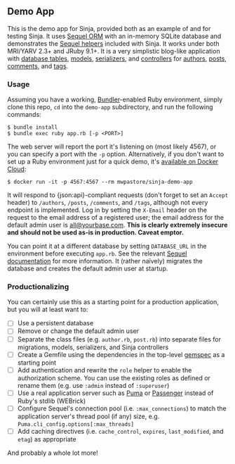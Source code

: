 ## Demo App

This is the demo app for Sinja, provided both as an example of and for testing
Sinja. It uses [Sequel ORM](http://sequel.jeremyevans.net) with an in-memory
SQLite database and demonstrates the [Sequel
helpers](/lib/sinja/helpers/sequel.rb) included with Sinja. It works under both
MRI/YARV 2.3+ and JRuby 9.1+. It is a very simplistic blog-like application
with [database
tables](http://sequel.jeremyevans.net/rdoc/files/doc/schema_modification_rdoc.html),
[models](http://sequel.jeremyevans.net/rdoc/files/README_rdoc.html#label-Sequel+Models),
[serializers](https://github.com/fotinakis/jsonapi-serializers), and
[controllers](/) for [authors](/demo-app/classes/author.rb),
[posts](/demo-app/classes/post.rb), [comments](/demo-app/classes/comment.rb),
and [tags](/demo-app/classes/tag.rb).

### Usage

Assuming you have a working, [Bundler](http://bundler.io)-enabled Ruby
environment, simply clone this repo, `cd` into the `demo-app` subdirectory, and
run the following commands:

```
$ bundle install
$ bundle exec ruby app.rb [-p <PORT>]
```

The web server will report the port it's listening on (most likely 4567), or
you can specify a port with the `-p` option. Alternatively, if you don't want
to set up a Ruby environment just for a quick demo, it's [available on Docker
Cloud](https://cloud.docker.com/app/mwpastore/repository/docker/mwpastore/sinja-demo-app):

```
$ docker run -it -p 4567:4567 --rm mwpastore/sinja-demo-app
```

It will respond to {json:api}-compliant requests (don't forget to set an
`Accept` header) to `/authors`, `/posts`, `/comments`, and `/tags`, although
not every endpoint is implemented. Log in by setting the `X-Email` header on
the request to the email address of a registered user; the email address for
the default admin user is all@yourbase.com. **This is clearly extremely
insecure and should not be used as-is in production. Caveat emptor.**

You can point it at a different database by setting `DATABASE_URL` in the
environment before executing `app.rb`. See the relevant [Sequel
documentation](http://sequel.jeremyevans.net/rdoc/files/doc/opening_databases_rdoc.html)
for more information. It (rather na&iuml;vely) migrates the database and
creates the default admin user at startup.

### Productionalizing

You can certainly use this as a starting point for a production application,
but you will at least want to:

- [ ] Use a persistent database
- [ ] Remove or change the default admin user
- [ ] Separate the class files (e.g. `author.rb`, `post.rb`) into separate
      files for migrations, models, serializers, and Sinja controllers
- [ ] Create a Gemfile using the dependencies in the top-level
      [gemspec](/sinja.gemspec) as a starting point
- [ ] Add authentication and rewrite the `role` helper to enable the
      authorization scheme. You can use the existing roles as defined or rename
      them (e.g. use `:admin` instead of `:superuser`)
- [ ] Use a real application server such as [Puma](http://puma.io) or
      [Passenger](https://www.phusionpassenger.com) instead of Ruby's
      stdlib (WEBrick)
- [ ] Configure Sequel's connection pool (i.e. `:max_connections`) to match the
      application server's thread pool (if any) size, e.g.
      `Puma.cli_config.options[:max_threads]`
- [ ] Add caching directives (i.e. `cache_control`, `expires`, `last_modified`,
      and `etag`) as appropriate

And probably a whole lot more!
